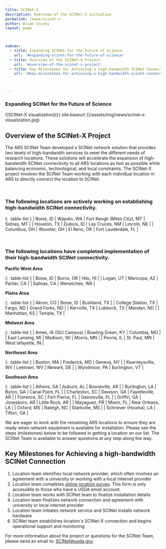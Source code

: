 ```yaml
---
title: SCINet-X
description: Overview of the SCINet-X initiative
permalink: /news/scinet-x
author: Brian Stucky
layout: page

 

subnav:
  - title: Expanding SCINet for the Future of Science
    url: '#expanding-scinet-for-the-future-of-science'
  - title: Overview of the SCINet-X Project
    url: '#overview-of-the-scinet-x-project'
  - title: Key Milestones for Achieving a high-bandwidth SCINet Connection
    url: '#key-milestones-for-achieving-a-high-bandwidth-scinet-connection'



---
```


### Expanding SCINet for the Future of Science

![SCINet-X visualization]({{ site.baseurl }}/assets/img/news/scinet-x-visualization.jpg)

## Overview of the SCINet-X Project

The ARS SCINet Team developed a SCINet network solution that provides two levels of high-bandwidth services to meet the different needs of research locations.  These solutions will accelerate the expansion of high-bandwidth SCINet connectivity to all ARS locations as fast as possible while balancing economic, technological, and local constraints.  The SCINet-X project involves the SCINet Team working with each individual location in ARS to directly connect the location to SCINet. 

<br> 

### The following locations are actively working on establishing high-bandwidth SCINet connectivity. 

{: .table-list }
| Boise, ID | Wapato, WA | Fort Keogh (Miles City), MT | Sidney, MT | 
| Houston, TX | Dubois, ID | Las Cruces, NM | Lincoln, NE |
| Columbus, OH | Wooster, OH | El Reno, OK | Fort Lauderdale, FL | 

<br>

### The following locations have completed implementation of their high-bandwidth SCINet connectivity. 

**Pacific West Area**

{: .table-list }
| Boise, ID | Burns, OR | Hilo, HI |
| Logan, UT | Maricopa, AZ | Parlier, CA |
| Salinas, CA | Wenatchee, WA |

**Plains Area**

{: .table-list }
| Akron, CO | Boise, ID | Bushland, TX |
| College Station, TX | Fargo, ND | Grand Forks, ND |
| Kerrville, TX | Lubbock, TX | Mandan, ND |
| Manhattan, KS | Temple, TX |

**Midwest Area**

{: .table-list }
| Ames, IA (ISU Campus) | Bowling Green, KY | Columbia, MO |
| East Lansing, MI | Madison, WI | Morris, MN |
| Peoria, IL | St. Paul, MN | West lafayette, IN |

**Northeast Area**

{: .table-list }
| Boston, MA | Frederick, MD | Geneva, NY | 
| Kearneysville, WV | Leetown, WV | Newark, DE | 
| Wyndmoor, PA | Burlington, VT |

**Southeast Area**

{: .table-list }
| Athens, GA | Auburn, AL | Booneville, AR | 
| Burlington, LA | Byron, GA | Canal Point, FL |
| Charleston, SC | Dawson, GA | Fayetteville, AR |
| Florence, SC | Fort Pierce, FL | Gainesville, FL |
| Griffin, GA | Jonesboro, AR | Little Rock, AR |
| Mayaguez, PR | Miami, FL | New Orleans, LA | 
| Oxford, MS | Raleigh, NC | Starkville, MS |
| Schriever (Houma), LA | Tifton, GA | 


We are eager to work with the remaining ARS locations to ensure they are ready when network equipment is available for installation. Please see the steps (milestones) below to be followed in getting a location on our list. The SCINet Team is available to answer questions at any step along the way. 


## Key Milestones for Achieving a high-bandwidth SCINet Connection

1. Location team identifies local network provider, which often involves an agreement with a university or working with a local internet provider
1. Location team completes [online location survey](https://forms.office.com/g/wcLFzhV73h). This form is only accessible to those who have a USDA email account.
1. Location team works with SCINet team to finalize installation details
1. Location team finalizes network connection and agreement with university or local internet provider
1. Location team initiates network service and SCINet installs network hardware
1. SCINet team establishes location's SCINet-X connection and begins operational support and monitoring

For more information about the project or questions for the SCINet Team, please send an email to: [SCINet@usda.gov](mailto:SCINet@usda.gov).

